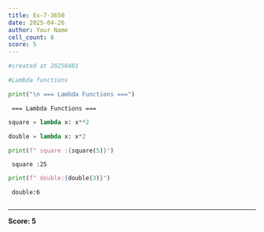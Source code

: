 ```yaml
---
title: Ex-7-3650
date: 2025-04-26
author: Your Name
cell_count: 8
score: 5
---
```


```python
#created at 20250401
```


```python
#Lambda functions
```


```python
print("\n === Lambda Functions ===")
```

    
     === Lambda Functions ===



```python
square = lambda x: x**2
```


```python
double = lambda x: x*2
```


```python
print(f" square :{square(5)}")
```

     square :25



```python
print(f" double:{double(3)}")
```

     double:6



```python

```


---
**Score: 5**